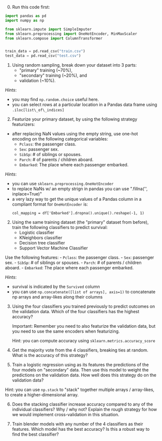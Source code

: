 0. Run this code first:

```python
import pandas as pd
import numpy as np

from sklearn.impute import SimpleImputer
from sklearn.preprocessing import OneHotEncoder, MinMaxScaler
from sklearn.compose import ColumnTransformer


train_data = pd.read_csv("train.csv")
test_data = pd.read_csv("test.csv")
```

1. Using random sampling, break down your dataset into 3 parts:
   - "primary" training (~70%),
   - "secondary" training (~20%), and
   - validation (~10%).

*Hints*:
- you may find `np.random.choice` useful here.
- you can select rows at a particular location in a Pandas data frame using
  `.iloc[list\_of\_indices]`

2. Featurize your primary dataset, by using the following strategy featurizers:
  - after replacing NaN values using the empty string, use one-hot encoding
  on the following categorical variables:
    - `Pclass`: the passenger class.
    - `Sex`: passenger sex.
    - `SibSp`: # of siblings or spouses.
    - `Parch`: # of parents / children aboard.
    - `Embarked`: The place where each passenger embarked.

*Hints*:
- you can use `sklearn.preprocessing.OneHotEncoder`
- to replace NaNs w/ an empty strign in pandas you can use ".fillna('', inplace=True)"
- a very lazy way to get the unique values of a Pandas column in a compliant
  format for `OneHotEncoder` is:
  ```
  col_mapping = df['Embarked'].dropna().unique().reshape(-1, 1)
  ```
2. Using the same training dataset (the "primary" dataset from before), train
the following classifiers to predict survival:
    - Logistic classifier
    - KNeighbors classifier
    - Decision tree classifier
    - Support Vector Machine Classifier

Use the following features:
    - `Pclass`: the passenger class.
    - `Sex`: passenger sex.
    - `SibSp`: # of siblings or spouses.
    - `Parch`: # of parents / children aboard.
    - `Embarked`: The place where each passenger embarked.

*Hints*:
- survival is indicated by the `Survived` column
- you can use `np.concatenate([list of arrays], axis=1)` to concatenate np
  arrays and array-likes along their columns

3. Using the four classifiers you trained previously to predict outcomes on the
   validation data. Which of the four classifiers has
   the highest accuracy?

   Important: Remember you need to also featurize the validation data,
   but you need to use the same encoders when featurizing.

   Hint: you can compute accuracy using `sklearn.metrics.accuracy_score`

4. Get the majority vote from the 4 classifiers, breaking ties at random. What
   is the accuracy of this strategy?


5. Train a logistic regression using as its features the predictions of the
   four models on "secondary" data. Then use this model to weight the
   predictions on the validation data. How well does this strategy do on the validation
   data?

Hint: you can use `np.stack` to "stack" together multiple arrays / array-likes,
to create a higher-dimensional array.


6. Does the stacking classifier increase accuracy compared to any of the
   individual classifiers? Why / why not? Explain the rough strategy for how we
   would implement cross-validation in this situation.

7. Train blender models with any number of the 4 classifiers as their features.
   Which model has the best accuracy? Is this a robust way to find the best
   classifier?
